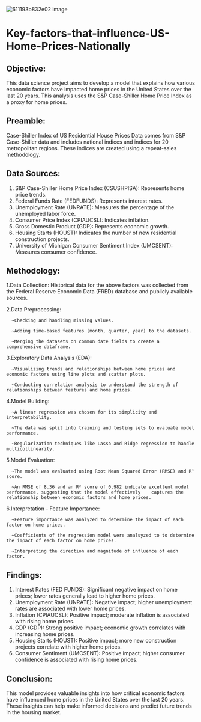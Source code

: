 
![611193b832e02 image](https://github.com/user-attachments/assets/5d336095-47ba-49ad-97ea-caf0f3c59c06)



# Key-factors-that-influence-US-Home-Prices-Nationally

## Objective:
This data science project aims to develop a model that explains how various economic factors have impacted home prices in the United States over the last 20 years. This analysis uses the S&P Case-Shiller Home Price Index as a proxy for home prices.

## Preamble:
Case-Shiller Index of US Residential House Prices Data comes from S&P Case-Shiller data and includes national indices and indices for 20 metropolitan regions. These indices are created using a repeat-sales methodology.

## Data Sources:
1. S&P Case-Shiller Home Price Index (CSUSHPISA): Represents home price trends.
2. Federal Funds Rate (FEDFUNDS): Represents interest rates.
3. Unemployment Rate (UNRATE): Measures the percentage of the unemployed labor force.
4. Consumer Price Index (CPIAUCSL): Indicates inflation.
5. Gross Domestic Product (GDP): Represents economic growth.
6. Housing Starts (HOUST): Indicates the number of new residential construction projects.
7. University of Michigan Consumer Sentiment Index (UMCSENT): Measures consumer confidence.

## Methodology:
1.Data Collection: Historical data for the above factors was collected from the Federal Reserve Economic Data (FRED) database and publicly available sources.

2.Data Preprocessing:

      ~Checking and handling missing values.

      ~Adding time-based features (month, quarter, year) to the datasets.
      
      ~Merging the datasets on common date fields to create a comprehensive dataframe.

3.Exploratory Data Analysis (EDA):
      
      ~Visualizing trends and relationships between home prices and economic factors using line plots and scatter plots.
      
      ~Conducting correlation analysis to understand the strength of relationships between features and home prices.

4.Model Building:
      
      ~A linear regression was chosen for its simplicity and interpretability.
      
      ~The data was split into training and testing sets to evaluate model performance.
      
      ~Regularization techniques like Lasso and Ridge regression to handle multicollinearity.

5.Model Evaluation:

      ~The model was evaluated using Root Mean Squared Error (RMSE) and R² score.

      ~An RMSE of 8.36 and an R² score of 0.982 indicate excellent model performance, suggesting that the model effectively    captures the relationship between economic factors and home prices.

6.Interpretation - Feature Importance:
      
      ~Feature importance was analyzed to determine the impact of each factor on home prices.
      
      ~Coefficients of the regression model were analsyzed to to determine the impact of each factor on home prices.
      
      ~Interpreting the direction and magnitude of influence of each factor.

## Findings:
1. Interest Rates (FED FUNDS): Significant negative impact on home prices; lower rates generally lead to higher home prices.
2. Unemployment Rate (UNRATE): Negative impact; higher unemployment rates are associated with lower home prices.
3. Inflation (CPIAUCSL): Positive impact; moderate inflation is associated with rising home prices.
4. GDP (GDP): Strong positive impact; economic growth correlates with increasing home prices.
5. Housing Starts (HOUST): Positive impact; more new construction projects correlate with higher home prices.
6. Consumer Sentiment (UMCSENT): Positive impact; higher consumer confidence is associated with rising home prices.

## Conclusion:
This model provides valuable insights into how critical economic factors have influenced home prices in the United States over the last 20 years. These insights can help make informed decisions and predict future trends in the housing market.
